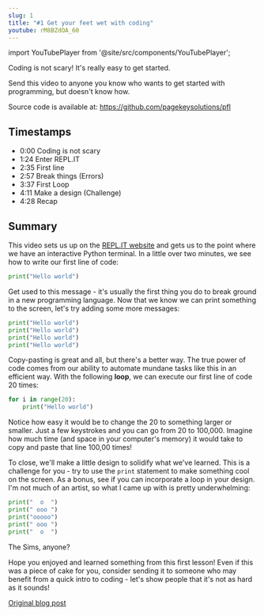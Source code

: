 ```yaml
---
slug: 1
title: "#1 Get your feet wet with coding"
youtube: rM8BZdOA_60
---
```


import YouTubePlayer from '@site/src/components/YouTubePlayer';

<YouTubePlayer youtubeLink={frontmatter.youtube} />

Coding is not scary! It's really easy to get started.

Send this video to anyone you know who wants to get started with programming, but doesn't know how.

<!--truncate-->

Source code is available at: https://github.com/pagekeysolutions/pfl

## Timestamps


- 0:00 Coding is not scary
- 1:24 Enter REPL.IT
- 2:35 First line
- 2:57 Break things (Errors)
- 3:37 First Loop
- 4:11 Make a design (Challenge)
- 4:28 Recap

## Summary

This video sets us up on the [REPL.IT website](https://replit.com) and gets us to the point where we have an interactive Python terminal. In a little over two minutes, we see how to write our first line of code:

```python
print("Hello world")
```

Get used to this message - it's usually the first thing you do to break ground in a new programming language. Now that we know we can print something to the screen, let's try adding some more messages:

```python
print("Hello world")
print("Hello world")
print("Hello world")
print("Hello world")
```

Copy-pasting is great and all, but there's a better way. The true power of code comes from our ability to automate mundane tasks like this in an efficient way. With the following **loop**, we can execute our first line of code 20 times:

```python
for i in range(20):
    print("Hello world")
```

Notice how easy it would be to change the 20 to something larger or smaller. Just a few keystrokes and you can go from 20 to 100,000. Imagine how much time (and space in your computer's memory) it would take to copy and paste that line 100,00 times!

To close, we'll make a little design to solidify what we've learned. This is a challenge for you - try to use the `print` statement to make something cool on the screen. As a bonus, see if you can incorporate a loop in your design. I'm not much of an artist, so what I came up with is pretty underwhelming:

```python
print("  o  ")
print(" ooo ")
print("ooooo")
print(" ooo ")
print("  o  ")
```

The Sims, anyone?

Hope you enjoyed and learned something from this first lesson! Even if this was a piece of cake for you, consider sending it to someone who may benefit from a quick intro to coding - let's show people that it's not as hard as it sounds!

[Original blog post](/blog/ftp/1-get-your-feet-wet)
